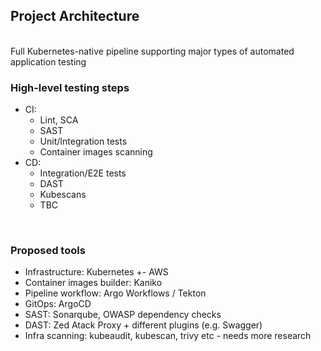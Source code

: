 ## Project Architecture
<br/>
Full Kubernetes-native pipeline supporting major types of automated application testing

<br/>

### High-level testing steps

- CI:
  - Lint, SCA
  - SAST
  - Unit/Integration tests
  - Container images scanning
- CD:
  - Integration/E2E tests
  - DAST
  - Kubescans
  - TBC

<br/>

### Proposed tools
- Infrastructure: Kubernetes +- AWS
- Container images builder: Kaniko
- Pipeline workflow: Argo Workflows / Tekton
- GitOps: ArgoCD
- SAST: Sonarqube, OWASP dependency checks
- DAST: Zed Atack Proxy + different plugins (e.g. Swagger)
- Infra scanning: kubeaudit, kubescan, trivy etc - needs more research
